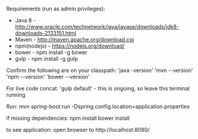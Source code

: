 Requirements (run as admin privileges):
- Java 8      - http://www.oracle.com/technetwork/java/javase/downloads/jdk8-downloads-2133151.html
- Maven       - http://maven.apache.org/download.cgi
- npm(nodejs) - https://nodejs.org/download/
- bower       - npm install -g bower
- gulp        - npm install -g gulp

Confirm the following are on your classpath:
'java -version'
'mvn --version'
'npm --version'
'bower --version'

For live code concat:
'gulp default' - this is ongoing, so leave this terminal running

Run:
mvn spring-boot:run -Dspring.config.location=application.properties


if missing dependencies:
npm install
bower install

to see application:
open browser to http://localhost:8080/
